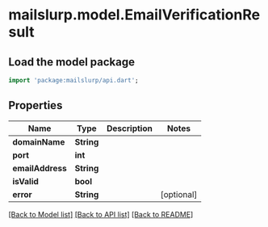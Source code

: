 # mailslurp.model.EmailVerificationResult

## Load the model package
```dart
import 'package:mailslurp/api.dart';
```

## Properties
Name | Type | Description | Notes
------------ | ------------- | ------------- | -------------
**domainName** | **String** |  | 
**port** | **int** |  | 
**emailAddress** | **String** |  | 
**isValid** | **bool** |  | 
**error** | **String** |  | [optional] 

[[Back to Model list]](../README#documentation-for-models) [[Back to API list]](../README#documentation-for-api-endpoints) [[Back to README]](../README)


